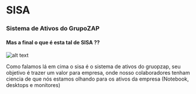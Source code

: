 # SISA
### Sistema de Ativos do GrupoZAP

#### Mas a final o que é esta tal de SISA ??

![alt text][logo]

[logo]: https://media.giphy.com/media/3oEjHAUOqG3lSS0f1C/giphy.gif

Como falamos lá em cima o sisa é o sistema de ativos do gruopzap, 
seu objetivo é trazer um valor para empresa, onde nosso colaboradores tenham ciencia de que nós estamos 
olhando para os ativos da empresa (Notebook, desktops e monitores)
